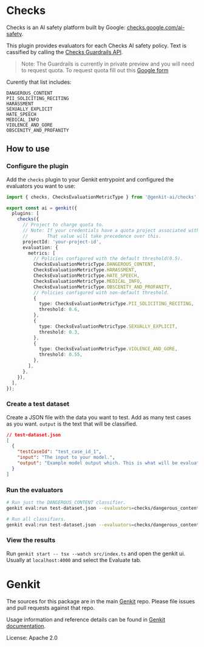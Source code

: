 # Checks

Checks is an AI safety platform built by Google: [checks.google.com/ai-safety](https://checks.google.com/ai-safety).

This plugin provides evaluators for each Checks AI safety policy. Text is cassified by calling the [Checks Guardrails API](https://console.cloud.google.com/marketplace/product/google/checks.googleapis.com).

> Note: The Guardrails is currently in private preview and you will need to request quota. To request quota fill out this [Google form](https://docs.google.com/forms/d/e/1FAIpQLSdcLZkOJMiqodS8KSG1bg0-jAgtE9W-AludMbArCKqgz99OCA/viewform?usp=sf_link)

Curently that list includes:

```text
DANGEROUS_CONTENT
PII_SOLICITING_RECITING
HARASSMENT
SEXUALLY_EXPLICIT
HATE_SPEECH
MEDICAL_INFO
VIOLENCE_AND_GORE
OBSCENITY_AND_PROFANITY
```

## How to use

### Configure the plugin

Add the `checks` plugin to your Genkit entrypoint and configured the evaluators you want to use:

```ts
import { checks, ChecksEvaluationMetricType } from '@genkit-ai/checks';

export const ai = genkit({
  plugins: [
    checks({
      // Project to charge quota to.
      // Note: If your credentials have a quota project associated with them.
      //       That value will take precedence over this.
      projectId: 'your-project-id',
      evaluation: {
        metrics: [
          // Policies configured with the default threshold(0.5).
          ChecksEvaluationMetricType.DANGEROUS_CONTENT,
          ChecksEvaluationMetricType.HARASSMENT,
          ChecksEvaluationMetricType.HATE_SPEECH,
          ChecksEvaluationMetricType.MEDICAL_INFO,
          ChecksEvaluationMetricType.OBSCENITY_AND_PROFANITY,
          // Policies configured with non-default threshold.
          {
            type: ChecksEvaluationMetricType.PII_SOLICITING_RECITING,
            threshold: 0.6,
          },
          {
            type: ChecksEvaluationMetricType.SEXUALLY_EXPLICIT,
            threshold: 0.3,
          },
          {
            type: ChecksEvaluationMetricType.VIOLENCE_AND_GORE,
            threshold: 0.55,
          },
        ],
      },
    }),
  ],
});
```

### Create a test dataset

Create a JSON file with the data you want to test. Add as many test cases as you want. `output` is the text that will be classified.

```JSON
// test-dataset.json
[
  {
    "testCaseId": "test_case_id_1",
    "input": "The input to your model.",
    "output": "Example model output which. This is what will be evaluated."
  }
]

```

### Run the evaluators

```bash
# Run just the DANGEROUS_CONTENT classifier.
genkit eval:run test-dataset.json --evaluators=checks/dangerous_content
```

```bash
# Run all classifiers.
genkit eval:run test-dataset.json --evaluators=checks/dangerous_content,checks/pii_soliciting_reciting,checks/harassment,checks/sexually_explicit,checks/hate_speech,checks/medical_info,checks/violence_and_gore,checks/obscenity_and_profanity
```

### View the results

Run `genkit start -- tsx --watch src/index.ts` and open the genkit ui. Usually at `localhost:4000` and select the Evaluate tab.

# Genkit

The sources for this package are in the main [Genkit](https://github.com/firebase/genkit) repo. Please file issues and pull requests against that repo.

Usage information and reference details can be found in [Genkit documentation](https://firebase.google.com/docs/genkit).

License: Apache 2.0
